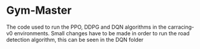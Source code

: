 # Gym-Master
The code used to run the PPO, DDPG and DQN algorithms in the carracing-v0 environments.
Small changes have to be made in order to run the road detection algorithm, this can be seen in the DQN folder
